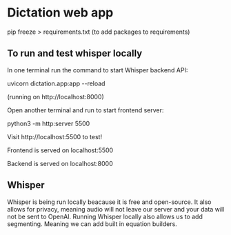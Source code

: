 # Dictation web app 

pip freeze > requirements.txt (to add packages to requirements)

## To run and test whisper locally
In one terminal run the command to start Whisper backend API: 

uvicorn dictation.app:app --reload 

(running on http://localhost:8000) 


Open another terminal and run to start frontend server: 

python3 -m http:server 5500 

Visit http://localhost:5500 to test!


Frontend is served on localhost:5500 

Backend is served on localhost:8000

## Whisper
Whisper is being run locally beacause it is free and open-source. It also allows for privacy, meaning audio will not leave our server and your data will not be sent to OpenAI. Running Whisper locally also allows us to add segmenting. Meaning we can add built in equation builders. 

